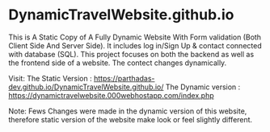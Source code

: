 # DynamicTravelWebsite.github.io
This is A Static Copy of A Fully Dynamic Website With Form validation (Both Client Side And Server Side). It includes log in/Sign Up & contact connected with database (SQL).
This project focuses on both the backend as well as the frontend side of a website. The contect changes dynamically.


Visit: The Static Version : https://parthadas-dev.github.io/DynamicTravelWebsite.github.io/
      The Dynamic version : https://dynamictravelwebsite.000webhostapp.com/index.php
       
Note: Fews Changes were made in the dynamic version of this website, therefore static version of the website make look or feel slightly different.
